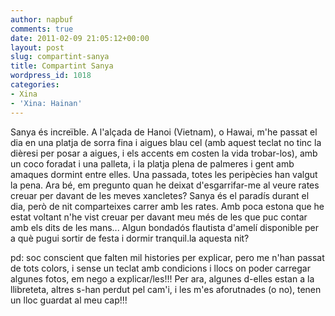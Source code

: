 ```yaml
---
author: napbuf
comments: true
date: 2011-02-09 21:05:12+00:00
layout: post
slug: compartint-sanya
title: Compartint Sanya
wordpress_id: 1018
categories:
- Xina
- 'Xina: Hainan'
---
```


Sanya és increïble. A l'alçada de Hanoi (Vietnam), o Hawai, m'he passat el dia en una platja de sorra fina i aigues blau cel (amb aquest teclat no tinc la dièresi per posar a aigues, i els accents em costen la vida trobar-los), amb un coco foradat i una palleta, i la platja plena de palmeres i gent amb amaques dormint entre elles. Una passada, totes les peripècies han valgut la pena.
Ara bé, em pregunto quan he deixat d'esgarrifar-me al veure rates creuar per davant de les meves xancletes? Sanya és el paradís durant el dia, però de nit comparteixes carrer amb les rates. Amb poca estona que he estat voltant n'he vist creuar per davant meu més de les que puc contar amb els dits de les mans... Algun bondadós flautista d'amelí disponible per a què pugui sortir de festa i dormir tranquil.la aquesta nit?

pd: soc conscient que falten mil histories per explicar, pero me n'han passat de tots colors, i sense un teclat amb condicions i llocs on poder carregar algunes fotos, em nego a explicar/les!!! Per ara, algunes d-elles estan a la llibreteta, altres s-han perdut pel cam'i, i les m'es aforutnades (o no), tenen un lloc guardat al meu cap!!!
